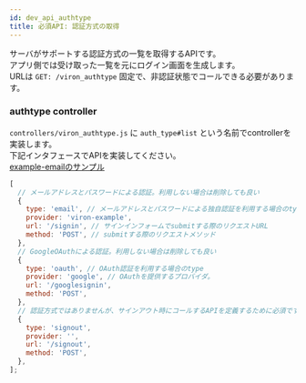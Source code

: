 ```yaml
---
id: dev_api_authtype
title: 必須API: 認証方式の取得
---
```


サーバがサポートする認証方式の一覧を取得するAPIです。  
アプリ側では受け取った一覧を元にログイン画面を生成します。  
URLは `GET: /viron_authtype` 固定で、非認証状態でコールできる必要があります。  

### authtype controller

`controllers/viron_authtype.js` に `auth_type#list` という名前でcontrollerを実装します。  
下記インタフェースでAPIを実装してください。  
[example-emailのサンプル](https://github.com/cam-inc/viron/blob/develop/example-email/controllers/viron_authtype.js)

```javascript
[
  // メールアドレスとパスワードによる認証。利用しない場合は削除しても良い
  {
    type: 'email', // メールアドレスとパスワードによる独自認証を利用する場合のtype
    provider: 'viron-example',
    url: '/signin', // サインインフォームでsubmitする際のリクエストURL
    method: 'POST', // submitする際のリクエストメソッド
  },
  // GoogleOAuthによる認証。利用しない場合は削除しても良い
  {
    type: 'oauth', // OAuth認証を利用する場合のtype
    provider: 'google', // OAuthを提供するプロバイダ。
    url: '/googlesignin',
    method: 'POST',
  },
  // 認証方式ではありませんが、サインアウト時にコールするAPIを定義するために必須です。
  {
    type: 'signout',
    provider: '',
    url: '/signout',
    method: 'POST',
  },
];
```
